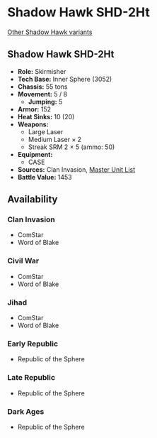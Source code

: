 # Shadow Hawk SHD-2Ht

[Other Shadow Hawk variants](../shadow_hawk.md)

## Shadow Hawk SHD-2Ht
- **Role:** Skirmisher
- **Tech Base:** Inner Sphere (3052)
- **Chassis:** 55 tons
- **Movement:** 5 / 8
  - **Jumping:** 5
- **Armor:** 152
- **Heat Sinks:** 10 (20)
- **Weapons:**
  - Large Laser
  - Medium Laser × 2
  - Streak SRM 2 × 5 (ammo: 50)
- **Equipment:**
  - CASE
- **Sources:** Clan Invasion, [Master Unit List](http://masterunitlist.info/Unit/Details/7737/shadow-hawk-shd-2ht)
- **Battle Value:** 1453

## Availability

### Clan Invasion
- ComStar
- Word of Blake

### Civil War
- ComStar
- Word of Blake

### Jihad
- ComStar
- Word of Blake

### Early Republic
- Republic of the Sphere

### Late Republic
- Republic of the Sphere

### Dark Ages
- Republic of the Sphere

